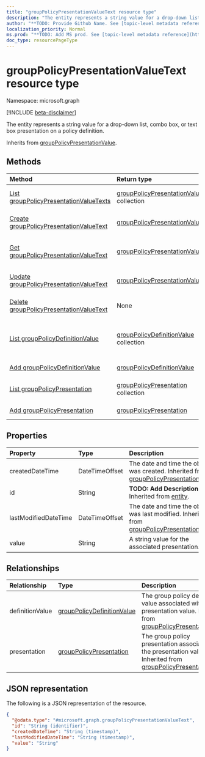 ```yaml
---
title: "groupPolicyPresentationValueText resource type"
description: "The entity represents a string value for a drop-down list, combo box, or text box presentation on a policy definition."
author: "**TODO: Provide Github Name. See [topic-level metadata reference](https://msgo.azurewebsites.net/add/document/guidelines/metadata.html#topic-level-metadata)**"
localization_priority: Normal
ms.prod: "**TODO: Add MS prod. See [topic-level metadata reference](https://msgo.azurewebsites.net/add/document/guidelines/metadata.html#topic-level-metadata)**"
doc_type: resourcePageType
---
```


# groupPolicyPresentationValueText resource type

Namespace: microsoft.graph

[!INCLUDE [beta-disclaimer](../../includes/beta-disclaimer.md)]

The entity represents a string value for a drop-down list, combo box, or text box presentation on a policy definition.


Inherits from [groupPolicyPresentationValue](../resources/grouppolicypresentationvalue.md).

## Methods
|Method|Return type|Description|
|:---|:---|:---|
|[List groupPolicyPresentationValueTexts](../api/grouppolicypresentationvaluetext-list.md)|[groupPolicyPresentationValueText](../resources/grouppolicypresentationvaluetext.md) collection|Get a list of the [groupPolicyPresentationValueText](../resources/grouppolicypresentationvaluetext.md) objects and their properties.|
|[Create groupPolicyPresentationValueText](../api/grouppolicypresentationvaluetext-create.md)|[groupPolicyPresentationValueText](../resources/grouppolicypresentationvaluetext.md)|Create a new [groupPolicyPresentationValueText](../resources/grouppolicypresentationvaluetext.md) object.|
|[Get groupPolicyPresentationValueText](../api/grouppolicypresentationvaluetext-get.md)|[groupPolicyPresentationValueText](../resources/grouppolicypresentationvaluetext.md)|Read the properties and relationships of a [groupPolicyPresentationValueText](../resources/grouppolicypresentationvaluetext.md) object.|
|[Update groupPolicyPresentationValueText](../api/grouppolicypresentationvaluetext-update.md)|[groupPolicyPresentationValueText](../resources/grouppolicypresentationvaluetext.md)|Update the properties of a [groupPolicyPresentationValueText](../resources/grouppolicypresentationvaluetext.md) object.|
|[Delete groupPolicyPresentationValueText](../api/grouppolicypresentationvaluetext-delete.md)|None|Deletes a [groupPolicyPresentationValueText](../resources/grouppolicypresentationvaluetext.md) object.|
|[List groupPolicyDefinitionValue](../api/grouppolicypresentationvaluetext-list-definitionvalue.md)|[groupPolicyDefinitionValue](../resources/grouppolicydefinitionvalue.md) collection|Get the groupPolicyDefinitionValue resources from the definitionValue navigation property.|
|[Add groupPolicyDefinitionValue](../api/grouppolicypresentationvaluetext-post-definitionvalue.md)|[groupPolicyDefinitionValue](../resources/grouppolicydefinitionvalue.md)|Add definitionValue by posting to the definitionValue collection.|
|[List groupPolicyPresentation](../api/grouppolicypresentationvaluetext-list-presentation.md)|[groupPolicyPresentation](../resources/grouppolicypresentation.md) collection|Get the groupPolicyPresentation resources from the presentation navigation property.|
|[Add groupPolicyPresentation](../api/grouppolicypresentationvaluetext-post-presentation.md)|[groupPolicyPresentation](../resources/grouppolicypresentation.md)|Add presentation by posting to the presentation collection.|

## Properties
|Property|Type|Description|
|:---|:---|:---|
|createdDateTime|DateTimeOffset|The date and time the object was created. Inherited from [groupPolicyPresentationValue](../resources/grouppolicypresentationvalue.md).|
|id|String|**TODO: Add Description** Inherited from [entity](../resources/entity.md).|
|lastModifiedDateTime|DateTimeOffset|The date and time the object was last modified. Inherited from [groupPolicyPresentationValue](../resources/grouppolicypresentationvalue.md).|
|value|String|A string value for the associated presentation.|

## Relationships
|Relationship|Type|Description|
|:---|:---|:---|
|definitionValue|[groupPolicyDefinitionValue](../resources/grouppolicydefinitionvalue.md)|The group policy definition value associated with the presentation value. Inherited from [groupPolicyPresentationValue](../resources/grouppolicypresentationvalue.md)|
|presentation|[groupPolicyPresentation](../resources/grouppolicypresentation.md)|The group policy presentation associated with the presentation value. Inherited from [groupPolicyPresentationValue](../resources/grouppolicypresentationvalue.md)|

## JSON representation
The following is a JSON representation of the resource.
<!-- {
  "blockType": "resource",
  "keyProperty": "id",
  "@odata.type": "microsoft.graph.groupPolicyPresentationValueText",
  "baseType": "microsoft.graph.groupPolicyPresentationValue",
  "openType": false
}
-->
``` json
{
  "@odata.type": "#microsoft.graph.groupPolicyPresentationValueText",
  "id": "String (identifier)",
  "createdDateTime": "String (timestamp)",
  "lastModifiedDateTime": "String (timestamp)",
  "value": "String"
}
```


